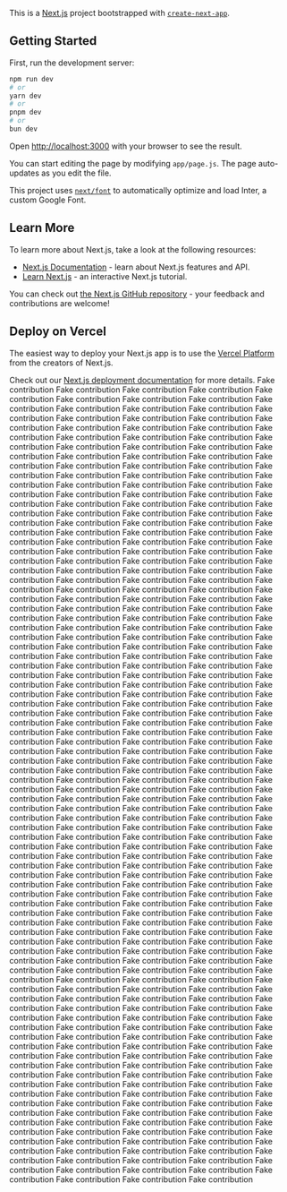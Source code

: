This is a [Next.js](https://nextjs.org/) project bootstrapped with [`create-next-app`](https://github.com/vercel/next.js/tree/canary/packages/create-next-app).

## Getting Started

First, run the development server:

```bash
npm run dev
# or
yarn dev
# or
pnpm dev
# or
bun dev
```

Open [http://localhost:3000](http://localhost:3000) with your browser to see the result.

You can start editing the page by modifying `app/page.js`. The page auto-updates as you edit the file.

This project uses [`next/font`](https://nextjs.org/docs/basic-features/font-optimization) to automatically optimize and load Inter, a custom Google Font.

## Learn More

To learn more about Next.js, take a look at the following resources:

- [Next.js Documentation](https://nextjs.org/docs) - learn about Next.js features and API.
- [Learn Next.js](https://nextjs.org/learn) - an interactive Next.js tutorial.

You can check out [the Next.js GitHub repository](https://github.com/vercel/next.js/) - your feedback and contributions are welcome!

## Deploy on Vercel

The easiest way to deploy your Next.js app is to use the [Vercel Platform](https://vercel.com/new?utm_medium=default-template&filter=next.js&utm_source=create-next-app&utm_campaign=create-next-app-readme) from the creators of Next.js.

Check out our [Next.js deployment documentation](https://nextjs.org/docs/deployment) for more details.
Fake contribution 
Fake contribution 
Fake contribution 
Fake contribution 
Fake contribution 
Fake contribution 
Fake contribution 
Fake contribution 
Fake contribution 
Fake contribution 
Fake contribution 
Fake contribution 
Fake contribution 
Fake contribution 
Fake contribution 
Fake contribution 
Fake contribution 
Fake contribution 
Fake contribution 
Fake contribution 
Fake contribution 
Fake contribution 
Fake contribution 
Fake contribution 
Fake contribution 
Fake contribution 
Fake contribution 
Fake contribution 
Fake contribution 
Fake contribution 
Fake contribution 
Fake contribution 
Fake contribution 
Fake contribution 
Fake contribution 
Fake contribution 
Fake contribution 
Fake contribution 
Fake contribution 
Fake contribution 
Fake contribution 
Fake contribution 
Fake contribution 
Fake contribution 
Fake contribution 
Fake contribution 
Fake contribution 
Fake contribution 
Fake contribution 
Fake contribution 
Fake contribution 
Fake contribution 
Fake contribution 
Fake contribution 
Fake contribution 
Fake contribution 
Fake contribution 
Fake contribution 
Fake contribution 
Fake contribution 
Fake contribution 
Fake contribution 
Fake contribution 
Fake contribution 
Fake contribution 
Fake contribution 
Fake contribution 
Fake contribution 
Fake contribution 
Fake contribution 
Fake contribution 
Fake contribution 
Fake contribution 
Fake contribution 
Fake contribution 
Fake contribution 
Fake contribution 
Fake contribution 
Fake contribution 
Fake contribution 
Fake contribution 
Fake contribution 
Fake contribution 
Fake contribution 
Fake contribution 
Fake contribution 
Fake contribution 
Fake contribution 
Fake contribution 
Fake contribution 
Fake contribution 
Fake contribution 
Fake contribution 
Fake contribution 
Fake contribution 
Fake contribution 
Fake contribution 
Fake contribution 
Fake contribution 
Fake contribution 
Fake contribution 
Fake contribution 
Fake contribution 
Fake contribution 
Fake contribution 
Fake contribution 
Fake contribution 
Fake contribution 
Fake contribution 
Fake contribution 
Fake contribution 
Fake contribution 
Fake contribution 
Fake contribution 
Fake contribution 
Fake contribution 
Fake contribution 
Fake contribution 
Fake contribution 
Fake contribution 
Fake contribution 
Fake contribution 
Fake contribution 
Fake contribution 
Fake contribution 
Fake contribution 
Fake contribution 
Fake contribution 
Fake contribution 
Fake contribution 
Fake contribution 
Fake contribution 
Fake contribution 
Fake contribution 
Fake contribution 
Fake contribution 
Fake contribution 
Fake contribution 
Fake contribution 
Fake contribution 
Fake contribution 
Fake contribution 
Fake contribution 
Fake contribution 
Fake contribution 
Fake contribution 
Fake contribution 
Fake contribution 
Fake contribution 
Fake contribution 
Fake contribution 
Fake contribution 
Fake contribution 
Fake contribution 
Fake contribution 
Fake contribution 
Fake contribution 
Fake contribution 
Fake contribution 
Fake contribution 
Fake contribution 
Fake contribution 
Fake contribution 
Fake contribution 
Fake contribution 
Fake contribution 
Fake contribution 
Fake contribution 
Fake contribution 
Fake contribution 
Fake contribution 
Fake contribution 
Fake contribution 
Fake contribution 
Fake contribution 
Fake contribution 
Fake contribution 
Fake contribution 
Fake contribution 
Fake contribution 
Fake contribution 
Fake contribution 
Fake contribution 
Fake contribution 
Fake contribution 
Fake contribution 
Fake contribution 
Fake contribution 
Fake contribution 
Fake contribution 
Fake contribution 
Fake contribution 
Fake contribution 
Fake contribution 
Fake contribution 
Fake contribution 
Fake contribution 
Fake contribution 
Fake contribution 
Fake contribution 
Fake contribution 
Fake contribution 
Fake contribution 
Fake contribution 
Fake contribution 
Fake contribution 
Fake contribution 
Fake contribution 
Fake contribution 
Fake contribution 
Fake contribution 
Fake contribution 
Fake contribution 
Fake contribution 
Fake contribution 
Fake contribution 
Fake contribution 
Fake contribution 
Fake contribution 
Fake contribution 
Fake contribution 
Fake contribution 
Fake contribution 
Fake contribution 
Fake contribution 
Fake contribution 
Fake contribution 
Fake contribution 
Fake contribution 
Fake contribution 
Fake contribution 
Fake contribution 
Fake contribution 
Fake contribution 
Fake contribution 
Fake contribution 
Fake contribution 
Fake contribution 
Fake contribution 
Fake contribution 
Fake contribution 
Fake contribution 
Fake contribution 
Fake contribution 
Fake contribution 
Fake contribution 
Fake contribution 
Fake contribution 
Fake contribution 
Fake contribution 
Fake contribution 
Fake contribution 
Fake contribution 
Fake contribution 
Fake contribution 
Fake contribution 
Fake contribution 
Fake contribution 
Fake contribution 
Fake contribution 
Fake contribution 
Fake contribution 
Fake contribution 
Fake contribution 
Fake contribution 
Fake contribution 
Fake contribution 
Fake contribution 
Fake contribution 
Fake contribution 
Fake contribution 
Fake contribution 
Fake contribution 
Fake contribution 
Fake contribution 
Fake contribution 
Fake contribution 
Fake contribution 
Fake contribution 
Fake contribution 
Fake contribution 
Fake contribution 
Fake contribution 
Fake contribution 
Fake contribution 
Fake contribution 
Fake contribution 
Fake contribution 
Fake contribution 
Fake contribution 
Fake contribution 
Fake contribution 
Fake contribution 
Fake contribution 
Fake contribution 
Fake contribution 
Fake contribution 
Fake contribution 
Fake contribution 
Fake contribution 
Fake contribution 
Fake contribution 
Fake contribution 
Fake contribution 
Fake contribution 
Fake contribution 
Fake contribution 
Fake contribution 
Fake contribution 
Fake contribution 
Fake contribution 
Fake contribution 
Fake contribution 
Fake contribution 
Fake contribution 
Fake contribution 
Fake contribution 
Fake contribution 
Fake contribution 
Fake contribution 
Fake contribution 
Fake contribution 
Fake contribution 
Fake contribution 
Fake contribution 
Fake contribution 
Fake contribution 
Fake contribution 
Fake contribution 
Fake contribution 
Fake contribution 
Fake contribution 
Fake contribution 
Fake contribution 
Fake contribution 
Fake contribution 
